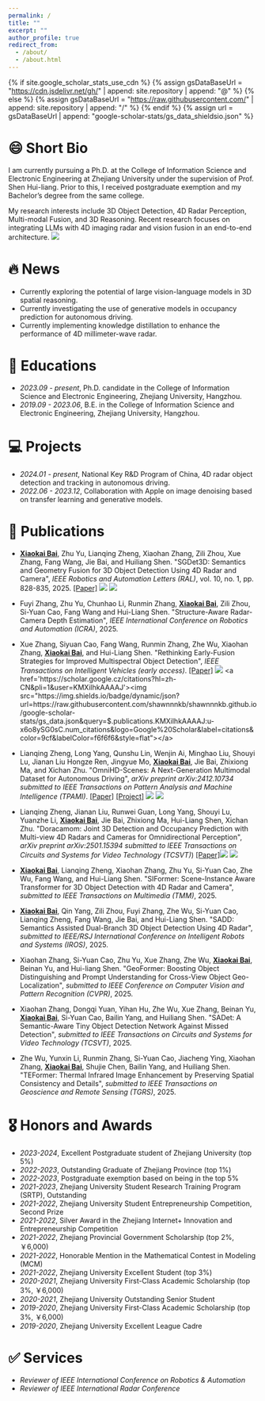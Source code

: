```yaml
---
permalink: /
title: ""
excerpt: ""
author_profile: true
redirect_from: 
  - /about/
  - /about.html
---
```


{% if site.google_scholar_stats_use_cdn %}
{% assign gsDataBaseUrl = "https://cdn.jsdelivr.net/gh/" | append: site.repository | append: "@" %}
{% else %}
{% assign gsDataBaseUrl = "https://raw.githubusercontent.com/" | append: site.repository | append: "/" %}
{% endif %}
{% assign url = gsDataBaseUrl | append: "google-scholar-stats/gs_data_shieldsio.json" %}

# 😄 Short Bio

I am currently pursuing a Ph.D. at the College of Information Science and Electronic Engineering at Zhejiang University under the supervision of Prof. Shen Hui-liang. Prior to this, I received postgraduate exemption and my Bachelor’s degree from the same college.

My research interests include 3D Object Detection, 4D Radar Perception, Multi-modal Fusion, and 3D Reasoning. Recent research focuses on integrating LLMs with 4D imaging radar and vision fusion in an end-to-end architecture. <a href='https://scholar.google.com/citations?user=DhtAFkwAAAAJ'><img src="https://img.shields.io/endpoint?url=https%3A%2F%2Fraw.githubusercontent.com%2Fshawnnnkb%2Fshawnnnkb.github.io%2Fgoogle-scholar-stats%2Fgs_data_shieldsio.json&logo=Google%20Scholar&labelColor=f6f6f6&color=9cf&style=flat&label=citations"></a>

# 🔥 News
- Currently exploring the potential of large vision-language models in 3D spatial reasoning.
- Currently investigating the use of generative models in occupancy prediction for autonomous driving.
- Currently implementing knowledge distillation to enhance the performance of 4D millimeter-wave radar.

# 📖 Educations
- *2023.09 - present*, Ph.D. candidate in the College of Information Science and Electronic Engineering, Zhejiang University, Hangzhou. 
- *2019.09 - 2023.06*, B.E. in the College of Information Science and Electronic Engineering, Zhejiang University, Hangzhou.

# 💻 Projects
- *2024.01 - present*, National Key R&D Program of China, 4D radar object detection and tracking in autonomous driving.
- *2022.06 - 2023.12*, Collaboration with Apple on image denoising based on transfer learning and generative models.


# 📝 Publications 

- **<u>Xiaokai Bai</u>**, Zhu Yu, Lianqing Zheng,  Xiaohan Zhang, Zili Zhou, Xue Zhang, Fang Wang, Jie Bai, and Huiliang Shen. "SGDet3D: Semantics and Geometry Fusion for 3D Object Detection Using 4D Radar and Camera", *IEEE Robotics and Automation Letters (RAL)*, vol. 10, no. 1, pp. 828-835, 2025. [[Paper]](https://ieeexplore.ieee.org/abstract/document/10783046) [![](https://img.shields.io/github/stars/shawnnnkb/SGDet3D?style=social&label=Code+Stars)](https://github.com/shawnnnkb/SGDet3D) <a href='https://scholar.google.cz/citations?hl=zh-CN&pli=1&user=KMXilhkAAAAJ'><img src="https://img.shields.io/badge/dynamic/json?url=https://raw.githubusercontent.com/shawnnnkb/shawnnnkb.github.io/google-scholar-stats/gs_data.json&query=$.publications.KMXilhkAAAAJ:d1gkVwhDpl0C.num_citations&logo=Google%20Scholar&label=citations&color=9cf&labelColor=f6f6f6&style=flat"></a>

- Fuyi Zhang, Zhu Yu, Chunhao Li, Runmin Zhang, **<u>Xiaokai Bai</u>**, Zili Zhou, Si-Yuan Cao, Fang Wang and Hui-Liang Shen. "Structure-Aware Radar-Camera Depth Estimation", *IEEE International Conference on Robotics and Automation (ICRA)*, 2025.

- Xue Zhang, Siyuan Cao, Fang Wang, Runmin Zhang, Zhe Wu, Xiaohan Zhang, **<u>Xiaokai Bai</u>**, and Hui-Liang Shen. "Rethinking Early-Fusion Strategies for Improved Multispectral Object Detection", *IEEE Transactions on Intelligent Vehicles (early access)*. [[Paper]](https://arxiv.org/abs/2405.16038) [![](https://img.shields.io/github/stars/XueZ-phd/Efficient-RGB-T-Early-Fusion-Detection?style=social&label=Code+Stars)]([https://github.com/TJRadarLab/OmniHD-Scenes](https://github.com/XueZ-phd/Efficient-RGB-T-Early-Fusion-Detection)) <a href='https://scholar.google.cz/citations?hl=zh-CN&pli=1&user=KMXilhkAAAAJ'><img src="https://img.shields.io/badge/dynamic/json?url=https://raw.githubusercontent.com/shawnnnkb/shawnnnkb.github.io/google-scholar-stats/gs_data.json&query=$.publications.KMXilhkAAAAJ:u-x6o8ySG0sC.num_citations&logo=Google%20Scholar&label=citations&color=9cf&labelColor=f6f6f6&style=flat"></a>

- Lianqing Zheng, Long Yang, Qunshu Lin, Wenjin Ai, Minghao Liu, Shouyi Lu, Jianan Liu Hongze Ren, Jingyue Mo, **<u>Xiaokai Bai</u>**, Jie Bai, Zhixiong Ma, and Xichan Zhu. "OmniHD-Scenes: A Next-Generation Multimodal Dataset for Autonomous Driving", *arXiv preprint arXiv:2412.10734 submitted to IEEE Transactions on Pattern Analysis and Machine Intelligence (TPAMI)*. [[Paper]](https://arxiv.org/abs/2412.10734) [[Project]](https://www.2077ai.com/OmniHD-Scenes/) [![](https://img.shields.io/github/stars/TJRadarLab/OmniHD-Scenes?style=social&label=Code+Stars)](https://github.com/TJRadarLab/OmniHD-Scenes) <a href='https://scholar.google.cz/citations?hl=zh-CN&pli=1&user=KMXilhkAAAAJ'><img src="https://img.shields.io/badge/dynamic/json?url=https://raw.githubusercontent.com/shawnnnkb/shawnnnkb.github.io/google-scholar-stats/gs_data.json&query=$.publications.KMXilhkAAAAJ:9yKSN-GCB0IC.num_citations&logo=Google%20Scholar&label=citations&color=9cf&labelColor=f6f6f6&style=flat"></a>

- Lianqing Zheng, Jianan Liu, Runwei Guan, Long Yang, Shouyi Lu, Yuanzhe Li, **<u>Xiaokai Bai</u>**, Jie Bai, Zhixiong Ma, Hui-Liang Shen, Xichan Zhu. "Doracamom: Joint 3D Detection and Occupancy Prediction with Multi-view 4D Radars and Cameras for Omnidirectional Perception", *arXiv preprint arXiv:2501.15394 submitted to IEEE Transactions on Circuits and Systems for Video Technology (TCSVT)*) [[Paper]](https://arxiv.org/abs/2501.15394)[![](https://img.shields.io/github/stars/TJRadarLab/Doracamom?style=social&label=Code+Stars)](https://github.com/TJRadarLab/Doracamom) <a href='https://scholar.google.cz/citations?hl=zh-CN&pli=1&user=KMXilhkAAAAJ'><img src="https://img.shields.io/badge/dynamic/json?url=https://raw.githubusercontent.com/shawnnnkb/shawnnnkb.github.io/google-scholar-stats/gs_data.json&query=$.publications.KMXilhkAAAAJ:2osOgNQ5qMEC.num_citations&logo=Google%20Scholar&label=citations&color=9cf&labelColor=f6f6f6&style=flat"></a>

- **<u>Xiaokai Bai</u>**, Lianqing Zheng, Xiaohan Zhang, Zhu Yu, Si-Yuan Cao, Zhe Wu, Fang Wang, and Hui-Liang Shen. "SIFormer: Scene-Instance Aware Transformer for 3D Object Detection with 4D Radar and Camera", *submitted to IEEE Transactions on Multimedia (TMM)*, 2025.
- **<u>Xiaokai Bai</u>**, Qin Yang, Zili Zhou, Fuyi Zhang, Zhe Wu, Si-Yuan Cao, Lianqing Zheng, Fang Wang, Jie Bai, and Hui-Liang Shen. "SADD: Semantics Assisted Dual-Branch 3D Object Detection Using 4D Radar", *submitted to IEEE/RSJ International Conference on Intelligent Robots and Systems (IROS)*, 2025.
- Xiaohan Zhang, Si-Yuan Cao, Zhu Yu, Xue Zhang, Zhe Wu, **<u>Xiaokai Bai</u>**, Beinan Yu, and Hui-liang Shen. "GeoFormer: Boosting Object Distinguishing and Prompt Understanding for Cross-View Object Geo-Localization", *submitted to IEEE Conference on Computer Vision and Pattern Recognition (CVPR)*, 2025.
- Xiaohan Zhang, Dongqi Yuan, Yihan Hu, Zhe Wu, Xue Zhang, Beinan Yu, **<u>Xiaokai Bai</u>**, Si-Yuan Cao, Bailin Yang, and Huiliang Shen. "SADet: A Semantic-Aware Tiny Object Detection Network Against Missed Detection", *submitted to IEEE Transactions on Circuits and Systems for Video Technology (TCSVT)*, 2025.
- Zhe Wu, Yunxin Li, Runmin Zhang, 	Si-Yuan Cao, Jiacheng Ying, Xiaohan Zhang, **<u>Xiaokai Bai</u>**, Shujie Chen, Bailin Yang, and Huiliang Shen. "TEFormer: Thermal Infrared Image Enhancement by Preserving Spatial Consistency and Details", *submitted to IEEE Transactions on Geoscience and Remote Sensing (TGRS)*, 2025.

# 🎖 Honors and Awards
- *2023-2024*, Excellent Postgraduate student of Zhejiang University (top 5%)
- *2022-2023*, Outstanding Graduate of Zhejiang Province (top 1%)
- *2022-2023*, Postgraduate exemption based on being in the top 5%
- *2021-2023*, Zhejiang University Student Research Training Program (SRTP), Outstanding
- *2021-2022*, Zhejiang University Student Entrepreneurship Competition, Second Prize
- *2021-2022*, Silver Award in the Zhejiang Internet+ Innovation and Entrepreneurship Competition
- *2021-2022*, Zhejiang Provincial Government Scholarship (top 2%, ￥6,000)
- *2021-2022*, Honorable Mention in the Mathematical Contest in Modeling (MCM)
- *2021-2022*, Zhejiang University Excellent Student (top 3%)
- *2020-2021*, Zhejiang University First-Class Academic Scholarship (top 3%, ￥6,000)
- *2020-2021*, Zhejiang University Outstanding Senior Student
- *2019-2020*, Zhejiang University First-Class Academic Scholarship (top 3%, ￥6,000)
- *2019-2020*, Zhejiang University Excellent League Cadre

# ✅ Services
- *Reviewer of IEEE International Conference on Robotics & Automation*
- *Reviewer of IEEE International Radar Conference*
